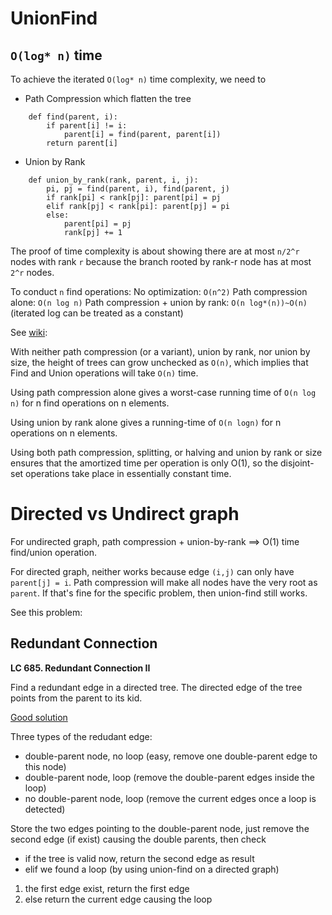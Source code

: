 # UnionFind
## `O(log* n)` time
To achieve the iterated `O(log* n)` time complexity, we need to 
* Path Compression which flatten the tree
```
    def find(parent, i):
        if parent[i] != i:
            parent[i] = find(parent, parent[i])
        return parent[i]
```
* Union by Rank
```
    def union_by_rank(rank, parent, i, j):
        pi, pj = find(parent, i), find(parent, j)
        if rank[pi] < rank[pj]: parent[pi] = pj
        elif rank[pj] < rank[pi]: parent[pj] = pi
        else:
            parent[pi] = pj
            rank[pj] += 1
```
The proof of time complexity is about showing there are at most `n/2^r` nodes with rank `r` 
because the branch rooted by rank-r node has at most `2^r` nodes.

To conduct `n` find operations:
No optimization: `O(n^2)`
Path compression alone: `O(n log n)`
Path compression + union by rank: `O(n log*(n))~O(n)` (iterated log can be treated as a constant)

See [wiki](https://en.wikipedia.org/wiki/Disjoint-set_data_structure#Time_complexity):

With neither path compression (or a variant), union by rank, nor union by size, the height of trees can grow unchecked as `O(n)`, which implies that Find and Union operations will take `O(n)` time.

Using path compression alone gives a worst-case running time of `O(n log n)` for n find operations on n elements.

Using union by rank alone gives a running-time of `O(n logn)` for n operations on n elements.

Using both path compression, splitting, or halving and union by rank or size ensures that the amortized time per operation is only O(1), so the disjoint-set operations take place in essentially constant time.

# Directed vs Undirect graph

For undirected graph, path compression + union-by-rank ==> O(1) time find/union operation.

For directed graph, neither works because edge `(i,j)` can only have `parent[j] = i`.
Path compression will make all nodes have the very root as `parent`. 
If that's fine for the specific problem, then union-find still works.

See this problem:

## Redundant Connection

**LC 685. Redundant Connection II**

Find a redundant edge in a directed tree. The directed edge of the tree points from the parent to its kid.

[Good solution](https://leetcode.com/problems/redundant-connection-ii/discuss/108045/C++Java-Union-Find-with-explanation-O(n))

Three types of the redudant edge: 
* double-parent node, no loop (easy, remove one double-parent edge to this node)
* double-parent node, loop (remove the double-parent edges inside the loop)
* no double-parent node, loop (remove the current edges once a loop is detected)

Store the two edges pointing to the double-parent node, just remove the second edge (if exist) causing the double parents, then check
* if the tree is valid now, return the second edge as result
* elif we found a loop (by using union-find on a directed graph)
1. the first edge exist, return the first edge
2. else return the current edge causing the loop


